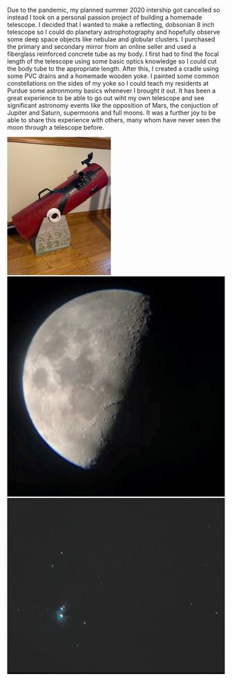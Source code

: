 Due to the pandemic, my planned summer 2020 intership got cancelled so instead I took on a personal passion project of building a homemade telescope. I decided that I wanted to make a reflecting, dobsonian 8 inch telescope so I could do planetary astrophotography and hopefully observe some deep space objects like nebulae and globular clusters. I purchased the primary and secondary mirror from an online seller and used a fiberglass reinforced concrete tube as my body. I first had to find the focal length of the telescope using some basic optics knowledge so I could cut the body tube to the appropriate length. After this, I created a cradle using some PVC drains and a homemade wooden yoke. I painted some common constellations on the sides of my yoke so I could teach my residents at Purdue some astronmomy basics whenever I brought it out. It has been a great experience to be able to go out wiht my own telescope and see significant astronomy events like the opposition of Mars, the conjuction of Jupiter and Saturn, supermoons and full moons. It was a further joy to be able to share this experience with others, many whom have never seen the moon through a telescope before. 

![image](tele.jpg)                         ![image](moon.JPG)                               ![image](m42.JPG)

